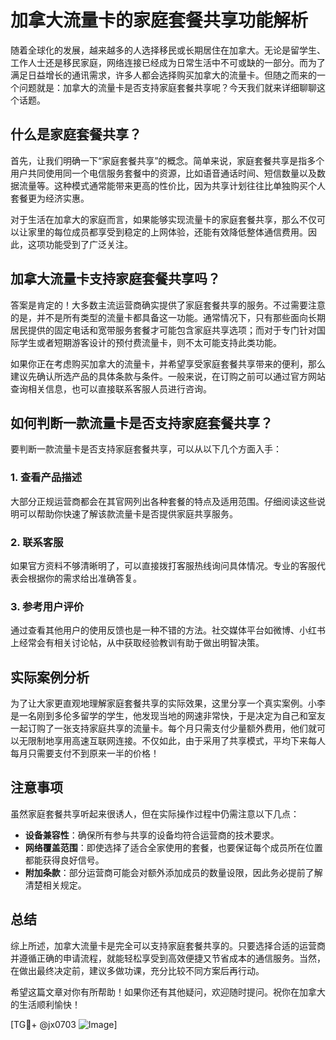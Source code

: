 # 加拿大流量卡的家庭套餐共享功能解析

随着全球化的发展，越来越多的人选择移民或长期居住在加拿大。无论是留学生、工作人士还是移民家庭，网络连接已经成为日常生活中不可或缺的一部分。而为了满足日益增长的通讯需求，许多人都会选择购买加拿大的流量卡。但随之而来的一个问题就是：加拿大的流量卡是否支持家庭套餐共享呢？今天我们就来详细聊聊这个话题。

## 什么是家庭套餐共享？

首先，让我们明确一下“家庭套餐共享”的概念。简单来说，家庭套餐共享是指多个用户共同使用同一个电信服务套餐中的资源，比如语音通话时间、短信数量以及数据流量等。这种模式通常能带来更高的性价比，因为共享计划往往比单独购买个人套餐更为经济实惠。

对于生活在加拿大的家庭而言，如果能够实现流量卡的家庭套餐共享，那么不仅可以让家里的每位成员都享受到稳定的上网体验，还能有效降低整体通信费用。因此，这项功能受到了广泛关注。

## 加拿大流量卡支持家庭套餐共享吗？

答案是肯定的！大多数主流运营商确实提供了家庭套餐共享的服务。不过需要注意的是，并不是所有类型的流量卡都具备这一功能。通常情况下，只有那些面向长期居民提供的固定电话和宽带服务套餐才可能包含家庭共享选项；而对于专门针对国际学生或者短期游客设计的预付费流量卡，则不太可能支持此类功能。

如果你正在考虑购买加拿大的流量卡，并希望享受家庭套餐共享带来的便利，那么建议先确认所选产品的具体条款与条件。一般来说，在订购之前可以通过官方网站查询相关信息，也可以直接联系客服人员进行咨询。

## 如何判断一款流量卡是否支持家庭套餐共享？

要判断一款流量卡是否支持家庭套餐共享，可以从以下几个方面入手：

### 1. 查看产品描述
大部分正规运营商都会在其官网列出各种套餐的特点及适用范围。仔细阅读这些说明可以帮助你快速了解该款流量卡是否提供家庭共享服务。

### 2. 联系客服
如果官方资料不够清晰明了，可以直接拨打客服热线询问具体情况。专业的客服代表会根据你的需求给出准确答复。

### 3. 参考用户评价
通过查看其他用户的使用反馈也是一种不错的方法。社交媒体平台如微博、小红书上经常会有相关讨论帖，从中获取经验教训有助于做出明智决策。

## 实际案例分析

为了让大家更直观地理解家庭套餐共享的实际效果，这里分享一个真实案例。小李是一名刚到多伦多留学的学生，他发现当地的网速非常快，于是决定为自己和室友一起订购了一张支持家庭共享的流量卡。每个月只需支付少量额外费用，他们就可以无限制地享用高速互联网连接。不仅如此，由于采用了共享模式，平均下来每人每月只需要支付不到原来一半的价格！

## 注意事项

虽然家庭套餐共享听起来很诱人，但在实际操作过程中仍需注意以下几点：

- **设备兼容性**：确保所有参与共享的设备均符合运营商的技术要求。
- **网络覆盖范围**：即使选择了适合全家使用的套餐，也要保证每个成员所在位置都能获得良好信号。
- **附加条款**：部分运营商可能会对额外添加成员的数量设限，因此务必提前了解清楚相关规定。

## 总结

综上所述，加拿大流量卡是完全可以支持家庭套餐共享的。只要选择合适的运营商并遵循正确的申请流程，就能轻松享受到高效便捷又节省成本的通信服务。当然，在做出最终决定前，建议多做功课，充分比较不同方案后再行动。

希望这篇文章对你有所帮助！如果你还有其他疑问，欢迎随时提问。祝你在加拿大的生活顺利愉快！

[TG💪+ @jx0703 ![Image](https://github.com/user-attachments/assets/dbca1d08-cadb-493c-b0ec-ad6f7a83f270)]